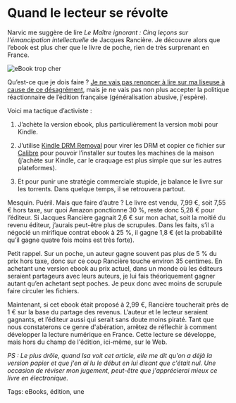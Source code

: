 # Quand le lecteur se révolte

Narvic me suggère de lire *Le Maître ignorant : Cinq leçons sur l'émancipation intellectuelle* de Jacques Rancière. Je découvre alors que l’ebook est plus cher que le livre de poche, rien de très surprenant en France.

![eBook trop cher](http://blog.tcrouzet.comhttps://tcrouzet.com/images_tc/2014/03/ranciere.png)

Qu’est-ce que je dois faire ? [Je ne vais pas renoncer à lire sur ma liseuse à cause de ce désagrément](http://blog.tcrouzet.com/2014/03/22/pourquoi-jaime-lire-en-numerique/), mais je ne vais pas non plus accepter la politique réactionnaire de l’édition française (généralisation abusive, j'espère).

Voici ma tactique d’activiste :

1. J’achète la version ebook, plus particulièrement la version mobi pour Kindle.

2. J’utilise [Kindle DRM Removal](http://www.ebook-converter.com/kindle-drm-removal.htm) pour virer les DRM et copier ce fichier sur [Calibre](http://calibre-ebook.com/) pour pouvoir l’installer sur toutes les machines de la maison (j’achète sur Kindle, car le craquage est plus simple que sur les autres plateformes).

3. Et pour punir une stratégie commerciale stupide, je balance le livre sur les torrents. Dans quelque temps, il se retrouvera partout.

Mesquin. Puéril. Mais que faire d’autre ? Le livre est vendu, 7,99 €, soit 7,55 € hors taxe, sur quoi Amazon ponctionne 30 %, reste donc 5,28 € pour l’éditeur. Si Jacques Rancière gagnait 2,6 € sur mon achat, soit la moitié du revenu éditeur, j’aurais peut-être plus de scrupules. Dans les faits, s’il a négocié un mirifique contrat ebook à 25 %, il gagne 1,8 € (et la probabilité qu’il gagne quatre fois moins est très forte).

Petit rappel. Sur un poche, un auteur gagne souvent pas plus de 5 % du prix hors taxe, donc sur ce coup Rancière touche environ 35 centimes. En achetant une version ebook au prix actuel, dans un monde où les éditeurs seraient partageurs avec leurs auteurs, je lui fais théoriquement gagner autant qu’en achetant sept poches. Je peux donc avec moins de scrupule faire circuler les fichiers.

Maintenant, si cet ebook était proposé à 2,99 €, Rancière toucherait près de 1 € sur la base du partage des revenus. L’auteur et le lecteur seraient gagnants, et l’éditeur aussi qui serait sans doute moins piraté. Tant que nous constaterons ce genre d'abération, arrêtez de réflechir à comment développer la lecture numérique en France. Cette lecture se développe, mais hors du champ de l'édition, ici-même, sur le Web.

*PS : Le plus drôle, quand Isa voit cet article, elle me dit qu'on a déjà la version papier et que j'en ai lu le début en lui disant que c'était nul. Une occasion de réviser mon jugement, peut-être que j'apprécierai mieux ce livre en électronique.*

Tags: eBooks, édition, une